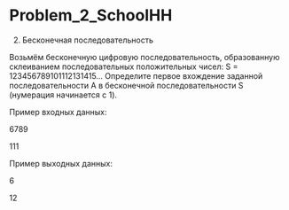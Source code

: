 # Problem_2_SchoolHH
2. Бесконечная последовательность
<p>Возьмём бесконечную цифровую последовательность, образованную склеиванием последовательных положительных чисел: S = 123456789101112131415...
Определите первое вхождение заданной последовательности A в бесконечной последовательности S (нумерация начинается с 1).</p>

<p>Пример входных данных:</p>
<p>6789</p>
<p>111</p>

<p>Пример выходных данных:</p>
<p>6</p>
<p>12</p>
